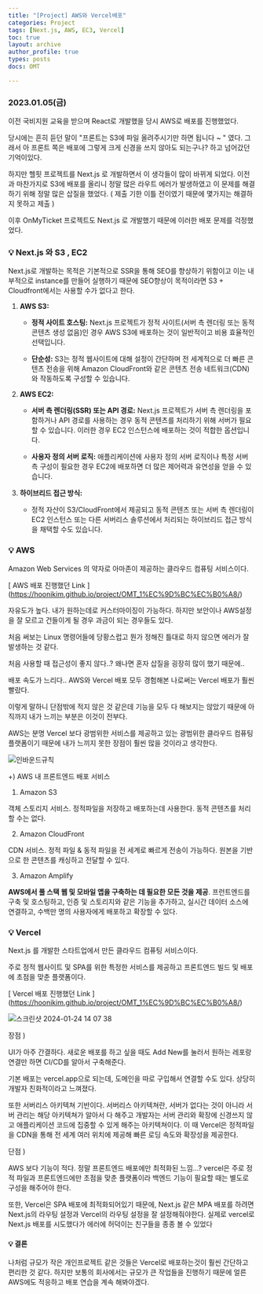 ```yaml
---
title: "[Project] AWS와 Vercel배포"
categories: Project
tags: [Next.js, AWS, EC3, Vercel]
toc: true
layout: archive
author_profile: true
types: posts
docs: OMT

---
```


###  2023.01.05(금)

이전 국비지원 교육을 받으며 React로 개발했을 당시 AWS로 배포를 진행했었다. 

당시에는 흔히 듣던 말이  "프론트는 S3에 파일 올려주시기만 하면 됩니다 ~ " 였다.  그래서 아 프론트 쪽은 배포에 그렇게 크게 신경을 쓰지 않아도 되는구나? 하고 넘어갔던 기억이있다. 

하지만 헬핏 프로젝트를 Next.js 로 개발하면서 이 생각들이 많이 바뀌게 되었다. 이전과 마찬가지로 S3에 배포를 올리니 정말 많은 라우트 에러가 발생하였고 이 문제를 해결하기 위해 정말 많은 삽질을 했었다. ( 제출 기한 이틀 전이였기 때문에 몇가지는 해결하지 못하고 제출 ) 

이후 OnMyTicket 프로젝트도 Next.js 로 개발했기 때문에 이러한 배포 문제를 걱정했었다. 

 ### 💡 Next.js 와 S3 , EC2

Next.js로 개발하는 목적은 기본적으로 SSR을 통해 SEO를 향상하기 위함이고 이는 내부적으로 instance를 만들어 실행하기 때문에 SEO향상이 목적이라면 S3 + Cloudfront에서는 사용할 수가 없다고 한다. 

1. **AWS S3:**

   - **정적 사이트 호스팅:** Next.js 프로젝트가 정적 사이트(서버 측 렌더링 또는 동적 콘텐츠 생성 없음)인 경우 AWS S3에 배포하는 것이 일반적이고 비용 효율적인 선택입니다.

   - **단순성:** S3는 정적 웹사이트에 대해 설정이 간단하며 전 세계적으로 더 빠른 콘텐츠 전송을 위해 Amazon CloudFront와 같은 콘텐츠 전송 네트워크(CDN)와 작동하도록 구성할 수 있습니다.

     

2. **AWS EC2:**

   - **서버 측 렌더링(SSR) 또는 API 경로:** Next.js 프로젝트가 서버 측 렌더링을 포함하거나 API 경로를 사용하는 경우 동적 콘텐츠를 처리하기 위해 서버가 필요할 수 있습니다. 이러한 경우 EC2 인스턴스에 배포하는 것이 적합한 옵션입니다.

   - **사용자 정의 서버 로직:** 애플리케이션에 사용자 정의 서버 로직이나 특정 서버 측 구성이 필요한 경우 EC2에 배포하면 더 많은 제어력과 유연성을 얻을 수 있습니다.

     

3. **하이브리드 접근 방식:**

   - 정적 자산이 S3/CloudFront에서 제공되고 동적 콘텐츠 또는 서버 측 렌더링이 EC2 인스턴스 또는 다른 서버리스 솔루션에서 처리되는 하이브리드 접근 방식을 채택할 수도 있습니다.

   



### 💡 AWS

Amazon Web Services 의 약자로 아마존이 제공하는 클라우드 컴퓨팅 서비스이다.

 [ AWS 배포 진행했던 Link ] (https://hoonikim.github.io/project/OMT_1%EC%9D%BC%EC%B0%A8/)

자유도가 높다. 내가 원하는데로 커스터마이징이 가능하다. 하지만 보안이나 AWS설정을 잘 모르고 건들이게 될 경우 과금이 되는 경우들도 있다. 

처음 써보는 Linux 명령어들에 당황스럽고 뭔가 정해진 틀대로 하지 않으면 에러가 잘 발생하는 것 같다. 

처음 사용할 때 접근성이 좋지 않다..? 왜나면 혼자 삽질을 굉장히 많이 했기 때문에.. 

배포 속도가 느리다..  AWS와 Vercel 배포 모두 경험해본 나로써는 Vercel 배포가 훨씬 빨랐다. 

이렇게 말하니 단점밖에 적지 않은 것 같은데 기능을 모두 다 해보지는 않았기 때문에 아직까지 내가 느끼는 부분은 이것이 전부다. 

AWS는 분명 Vercel 보다 광범위한 서비스를 제공하고 있는 광범위한 클라우드 컴퓨팅 플랫폼이기 때문에 내가 느끼지 못한 장점이 훨씬 많을 것이라고 생각한다. 



![인바운드규칙](../../assets/images/2024-01-05-%E1%84%87%E1%85%A2%E1%84%91%E1%85%A9/afe76644-dc9a-4ca9-9016-ded45ae2f293.png)



+) AWS 내 프론트엔드 배포 서비스

1. Amazon S3

객체 스토리지 서비스. 정적파일을 저장하고 배포하는데 사용한다. 동적 콘텐츠를 처리할 수는 없다.

 

2. Amazon CloudFront

CDN 서비스. 정적 파일 & 동적 파일을 전 세계로 빠르게 전송이 가능하다. 원본을 기반으로 한 콘텐츠를 캐싱하고 전달할 수 있다. 

 

3. Amazon Amplify

 **AWS에서 풀 스택 웹 및 모바일 앱을 구축하는 데 필요한 모든 것을 제공**. 프런트엔드를 구축 및 호스팅하고, 인증 및 스토리지와 같은 기능을 추가하고, 실시간 데이터 소스에 연결하고, 수백만 명의 사용자에게 배포하고 확장할 수 있다.

 

### 💡 Vercel

Next.js 를 개발한 스타트업에서 만든 클라우드 컴퓨팅 서비스이다.

주로 정적 웹사이트 및 SPA를 위한 특정한 서비스를 제공하고 프론트엔드 빌드 및 배포에 초점을 맞춘 플랫폼이다.

[ Vercel 배포 진행했던 Link ] (https://hoonikim.github.io/project/OMT_1%EC%9D%BC%EC%B0%A8/)

 ![스크린샷 2024-01-24 14 07 38](../../assets/images/2024-01-05-%E1%84%87%E1%85%A2%E1%84%91%E1%85%A9/cbdfd025-3c56-4ff3-990e-e81656ab1a39.png)





장점 ) 

UI가 아주 간결하다. 새로운 배포를 하고 싶을 때도 Add New를 눌러서 원하는 레포랑 연결만 하면 CI/CD를 알아서 구축해준다. 

기본 배포는 vercel.app으로 되는데, 도메인을 따로 구입해서 연결할 수도 있다. 상당히 개발자 친화적이라고 느껴졌다. 

 

또한 서버리스 아키텍쳐 기반이다. 서버리스 아키텍쳐란, 서버가 없다는 것이 아니라 서버 관리는 해당 아키텍쳐가 알아서 다 해주고 개발자는 서버 관리와 확장에 신경쓰지 않고 애플리케이션 코드에 집중할 수 있게 해주는 아키텍쳐이다. 이 때 Vercel은 정적파일을 CDN을 통해 전 세계 여러 위치에 제공해 빠른 로딩 속도와 확장성을 제공한다.

 

단점 )

AWS 보다 기능이 적다. 정말 프론트엔드 배포에만 최적화된 느낌...? vercel은 주로 정적 파일과 프론트엔드에만 초점을 맞춘 플랫폼이라 백엔드 기능이 필요할 때는 별도로 구성을 해주어야 한다.

 

또한, Vercel은 SPA 배포에 최적화되어있기 때문에, Next.js 같은 MPA 배포를 하려면 Next.js의 라우팅 설정과 Vercel의 라우팅 설정을 잘 설정해줘야한다. 실제로 vercel로 Next.js 배포를 시도했다가 에러에 허덕이는 친구들을 종종 볼 수 있었다

 

#### 💡 결론

나처럼 규모가 작은 개인프로젝트 같은 것들은 Vercel로 배포하는것이 훨씬 간단하고 편리한 것 같다. 하지만 보통의 회사에서는 규모가 큰 작업들을 진행하기 때문에 얼른 AWS에도 적응하고 배포 연습을 계속 해봐야겠다. 